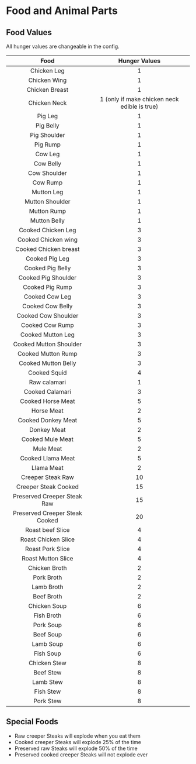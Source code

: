 # Food and Animal Parts

## Food Values

  All hunger values are changeable in the config.

|   Food    |  Hunger Values |
|:---------:|:--------------:|
|Chicken Leg| 1|
|Chicken Wing| 1|
|Chicken Breast| 1|
|Chicken Neck| 1 (only if make chicken neck edible is true)|
|Pig Leg| 1|
|Pig Belly| 1|
|Pig Shoulder| 1|
|Pig Rump| 1|
|Cow Leg| 1|
|Cow Belly| 1|
|Cow Shoulder| 1|
|Cow Rump| 1|
|Mutton Leg| 1|
|Mutton Shoulder| 1|
|Mutton Rump| 1|
|Mutton Belly| 1|
|Cooked Chicken Leg| 3|
|Cooked Chicken wing| 3|
|Cooked Chicken breast| 3|
|Cooked Pig Leg| 3|
|Cooked Pig Belly| 3|
|Cooked Pig Shoulder| 3|
|Cooked Pig Rump| 3|
|Cooked Cow Leg| 3|
|Cooked Cow Belly| 3|
|Cooked Cow Shoulder| 3|
|Cooked Cow Rump| 3|
|Cooked Mutton Leg| 3|
|Cooked Mutton Shoulder| 3|
|Cooked Mutton Rump| 3|
|Cooked Mutton Belly| 3|
|Cooked Squid| 4|
|Raw calamari| 1|
|Cooked Calamari| 3|
|Cooked Horse Meat| 5|
|Horse Meat| 2|
|Cooked Donkey Meat| 5|
|Donkey Meat| 2|
|Cooked Mule Meat| 5|
|Mule Meat| 2|
|Cooked Llama Meat| 5|
|Llama Meat| 2|
|Creeper Steak Raw| 10|
|Creeper Steak Cooked| 15|
|Preserved Creeper Steak Raw| 15|
|Preserved Creeper Steak Cooked| 20|
|Roast beef Slice| 4|
|Roast Chicken Slice| 4|
|Roast Pork Slice| 4|
|Roast Mutton Slice| 4|
|Chicken Broth| 2|
|Pork Broth| 2|
|Lamb Broth| 2|
|Beef Broth| 2|
|Chicken Soup| 6|
|Fish Broth| 6|
|Pork Soup| 6|
|Beef Soup| 6|
|Lamb Soup| 6|
|Fish Soup| 6|
|Chicken Stew| 8|
|Beef Stew| 8|
|Lamb Stew| 8|
|Fish Stew| 8|
|Pork Stew| 8|

## Special Foods

* Raw creeper Steaks will explode when you eat them
* Cooked creeper Steaks will explode 25% of the time
* Preserved raw Steaks will explode 50% of the time
* Preserved cooked creeper Steaks will not explode ever
